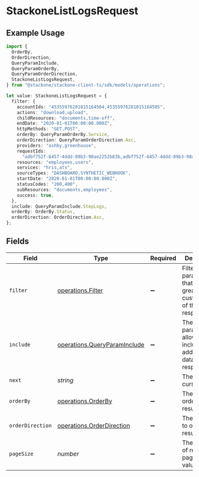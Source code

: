 # StackoneListLogsRequest

## Example Usage

```typescript
import {
  OrderBy,
  OrderDirection,
  QueryParamInclude,
  QueryParamOrderBy,
  QueryParamOrderDirection,
  StackoneListLogsRequest,
} from "@stackone/stackone-client-ts/sdk/models/operations";

let value: StackoneListLogsRequest = {
  filter: {
    accountIds: "45355976281015164504,45355976281015164505",
    actions: "download,upload",
    childResources: "documents,time-off",
    endDate: "2020-01-01T00:00:00.000Z",
    httpMethods: "GET,POST",
    orderBy: QueryParamOrderBy.Service,
    orderDirection: QueryParamOrderDirection.Asc,
    providers: "ashby,greenhouse",
    requestIds:
      "adbf752f-6457-4ddd-89b3-98ae2252b83b,adbf752f-6457-4ddd-89b3-98ae2252b83c",
    resources: "employees,users",
    services: "hris,ats",
    sourceTypes: "DASHBOARD,SYNTHETIC_WEBHOOK",
    startDate: "2020-01-01T00:00:00.000Z",
    statusCodes: "200,400",
    subResources: "documents,employees",
    success: true,
  },
  include: QueryParamInclude.StepLogs,
  orderBy: OrderBy.Status,
  orderDirection: OrderDirection.Asc,
};
```

## Fields

| Field                                                                               | Type                                                                                | Required                                                                            | Description                                                                         | Example                                                                             |
| ----------------------------------------------------------------------------------- | ----------------------------------------------------------------------------------- | ----------------------------------------------------------------------------------- | ----------------------------------------------------------------------------------- | ----------------------------------------------------------------------------------- |
| `filter`                                                                            | [operations.Filter](../../../sdk/models/operations/filter.md)                       | :heavy_minus_sign:                                                                  | Filter parameters that allow greater customisation of the list response             |                                                                                     |
| `include`                                                                           | [operations.QueryParamInclude](../../../sdk/models/operations/queryparaminclude.md) | :heavy_minus_sign:                                                                  | The include parameter allows you to include additional data in the response.        | step_logs                                                                           |
| `next`                                                                              | *string*                                                                            | :heavy_minus_sign:                                                                  | The unified cursor                                                                  |                                                                                     |
| `orderBy`                                                                           | [operations.OrderBy](../../../sdk/models/operations/orderby.md)                     | :heavy_minus_sign:                                                                  | The field to order the results by.                                                  | created_at                                                                          |
| `orderDirection`                                                                    | [operations.OrderDirection](../../../sdk/models/operations/orderdirection.md)       | :heavy_minus_sign:                                                                  | The direction to order the results by.                                              | asc                                                                                 |
| `pageSize`                                                                          | *number*                                                                            | :heavy_minus_sign:                                                                  | The number of results per page (default value is 25)                                |                                                                                     |